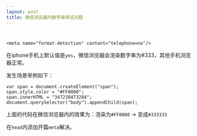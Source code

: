 ```yaml
---
layout: post
title: 微信浏览器内数字串样式问题
---
```


#

    <meta name="format-detection" content="telephone=no"/>

在iphone手机上默认值是`yes`，微信浏览器会渲染数字串为#333，其他手机浏览器正常。

发生场景举例如下：

    var span = document.createElement("span");
    span.style.color = "#FF0000";
    span.innerHTML = "347238473284";
    document.querySelector("body").appendChild(span);

上面的代码在微信浏览器内的效果为：渲染为`#FF0000` -> 变成`#333333`

在`head`内添加开篇`meta`解决。

